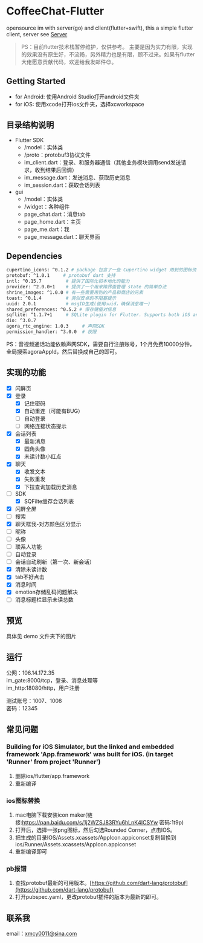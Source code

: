 # CoffeeChat-Flutter

opensource im with server(go) and client(flutter+swift), this a simple flutter client, server see [Server](https://github.com/xmcy0011/CoffeeChat)

> PS：目前flutter技术栈暂停维护，仅供参考。
主要是因为实力有限，实现的效果没有原生好，不流畅，另外精力也是有限，顾不过来。如果有flutter大佬愿意贡献代码，欢迎给我发邮件😊。

## Getting Started

- for Android: 使用Android Studio打开android文件夹
- for iOS: 使用xcode打开ios文件夹，选择xcworkspace

## 目录结构说明

- Flutter SDK
    - /model：实体类
    - /proto：protobuf3协议文件
    - im_client.dart：登录、和服务器通信（其他业务模块调用send发送请求，收到结果后回调）
    - im_message.dart：发送消息、获取历史消息
    - im_session.dart：获取会话列表
- gui
    - /model：实体类
    - /widget：各种组件
    - page_chat.dart：消息tab
    - page_home.dart：主页
    - page_me.dart：我
    - page_message.dart：聊天界面

## Dependencies

```bash
cupertino_icons: ^0.1.2 # package 包含了一些 Cupertino widget 用到的图标资源
protobuf: ^1.0.1     # protobuf dart 支持
intl: ^0.15.7         # 提供了国际化和本地化的能力
provider: ^2.0.0+1    # 提供了一个用来跨界面管理 state 的简单办法
shrine_images: ^1.0.0 # 有一些需要用到的产品和商店的元素
toast: ^0.1.4         # 类似安卓的不阻塞提示
uuid: 2.0.1           # msgID生成(使用uuid，确保消息唯一)
shared_preferences: ^0.5.2 # 保存键值对信息
sqflite: ^1.1.7+1     # SQLite plugin for Flutter. Supports both iOS and Android
dio: ^3.0.7
agora_rtc_engine: 1.0.3     # 声网SDK
permission_handler: ^3.0.0  # 权限
```

PS：音视频通话功能依赖声网SDK，需要自行注册账号，1个月免费10000分钟，全局搜索agoraAppId，然后替换成自己的即可。

## 实现的功能

- [x] 闪屏页
- [x] 登录
    - [x] 记住密码
    - [x] 自动重连（可能有BUG）
    - [ ] 自动登录
    - [ ] 网络连接状态提示
- [x] 会话列表
    - [x] 最新消息
    - [x] 圆角头像
    - [x] 未读计数小红点
- [x] 聊天
    - [x] 收发文本
    - [x] 失败重发
    - [x] 下拉查询加载历史消息
- [ ] SDK
    - [x] SQFilte缓存会话列表

- [x] 闪屏全屏
- [ ] 搜索
- [x] 聊天框我-对方颜色区分显示
- [ ] 昵称
- [ ] 头像
- [ ] 联系人功能
- [ ] 自动登录
- [ ] 会话自动刷新（第一次、新会话）
- [x] 清除未读计数
- [x] tab不好点击
- [x] 消息时间
- [x] emotion存储乱码问题解决
- [ ] 消息标题栏显示未读总数

## 预览
具体见 demo 文件夹下的图片

## 运行

公网：106.14.172.35  
im_gate:8000/tcp，登录、消息处理等  
im_http:18080/http，用户注册  

测试账号：1007、1008  
密码：12345  

## 常见问题

### Building for iOS Simulator, but the linked and embedded framework 'App.framework' was built for iOS. (in target 'Runner' from project 'Runner')
1. 删除ios/flutter/app.framework
2. 重新编译

### ios图标替换
1. mac电脑下载安装icon maker(链接:https://pan.baidu.com/s/1j2WZSJ83RYu6hLnK4ICSYw  密码:1t9p)
2. 打开后，选择一张png图标，然后勾选Rounded Corner，点击IOS。
3. 把生成的目录IOS/Assets.xcassets/AppIcon.appiconset复制替换到ios/Runner/Assets.xcassets/AppIcon.appiconset
4. 重新编译即可

### pb报错

1. 查找protobuf最新的可用版本。[https://github.com/dart-lang/protobuf](https://github.com/dart-lang/protobuf)
2. 打开pubspec.yaml，更改protobuf插件的版本为最新的即可。

## 联系我
email：xmcy0011@sina.com
